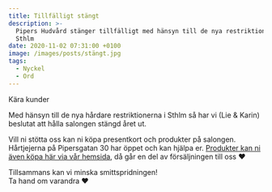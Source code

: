 ```yaml
---
title: Tillfälligt stängt
description: >-
  Pipers Hudvård stänger tillfälligt med hänsyn till de nya restriktionerna i
  Sthlm
date: 2020-11-02 07:31:00 +0100
image: /images/posts/stängt.jpg
tags:
  - Nyckel
  - Ord
---
```


Kära kunder

Med hänsyn till de nya h&aring;rdare restriktionerna i Sthlm s&aring; har vi (Lie & Karin) beslutat att h&aring;lla salongen stängd &aring;ret ut.

Vill ni stötta oss kan ni köpa presentkort och produkter p&aring; salongen. H&aring;rtjejerna p&aring; Pipersgatan 30 har öppet och kan hjälpa er. [Produkter kan ni även köpa här via v&aring;r hemsida](/produkter/), d&aring; g&aring;r en del av försäljningen till oss ❤️&nbsp;

Tillsammans kan vi minska smittspridningen\!<br>Ta hand om varandra ❤️<br>&nbsp;
